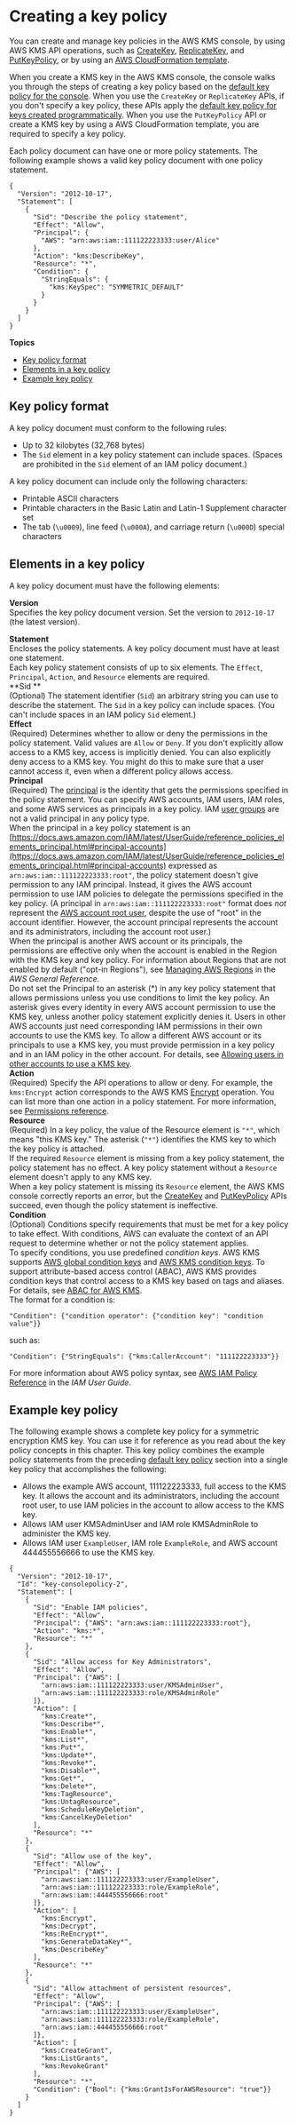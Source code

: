 # Creating a key policy<a name="key-policy-overview"></a>

You can create and manage key policies in the AWS KMS console, by using AWS KMS API operations, such as [CreateKey](https://docs.aws.amazon.com/kms/latest/APIReference/API_CreateKey.html), [ReplicateKey](https://docs.aws.amazon.com/kms/latest/APIReference/API_ReplicateKey.html), and [PutKeyPolicy](https://docs.aws.amazon.com/kms/latest/APIReference/API_PutKeyPolicy.html), or by using an [AWS CloudFormation template](creating-resources-with-cloudformation.md)\. 

When you create a KMS key in the AWS KMS console, the console walks you through the steps of creating a key policy based on the [default key policy for the console](key-policy-default.md)\. When you use the `CreateKey` or `ReplicateKey` APIs, if you don't specify a key policy, these APIs apply the [default key policy for keys created programmatically](key-policy-default.md)\. When you use the `PutKeyPolicy` API or create a KMS key by using a AWS CloudFormation template, you are required to specify a key policy\.

Each policy document can have one or more policy statements\. The following example shows a valid key policy document with one policy statement\.

```
{
  "Version": "2012-10-17",
  "Statement": [
    {
      "Sid": "Describe the policy statement",
      "Effect": "Allow",
      "Principal": {
        "AWS": "arn:aws:iam::111122223333:user/Alice"
      },
      "Action": "kms:DescribeKey",
      "Resource": "*",
      "Condition": {
        "StringEquals": {
          "kms:KeySpec": "SYMMETRIC_DEFAULT"
        }
      }
    }
  ]
}
```

**Topics**
+ [Key policy format](#key-policy-format)
+ [Elements in a key policy](#key-policy-elements)
+ [Example key policy](#key-policy-example)

## Key policy format<a name="key-policy-format"></a>

A key policy document must conform to the following rules:
+ Up to 32 kilobytes \(32,768 bytes\)
+ The `Sid` element in a key policy statement can include spaces\. \(Spaces are prohibited in the `Sid` element of an IAM policy document\.\)

A key policy document can include only the following characters:
+ Printable ASCII characters
+ Printable characters in the Basic Latin and Latin\-1 Supplement character set
+ The tab \(`\u0009`\), line feed \(`\u000A`\), and carriage return \(`\u000D`\) special characters

## Elements in a key policy<a name="key-policy-elements"></a>

A key policy document must have the following elements:

**Version**  
Specifies the key policy document version\. Set the version to `2012-10-17` \(the latest version\)\.

**Statement**  
Encloses the policy statements\. A key policy document must have at least one statement\.  
Each key policy statement consists of up to six elements\. The `Effect`, `Principal`, `Action`, and `Resource` elements are required\.    
**Sid **  
\(Optional\) The statement identifier \(`Sid`\) an arbitrary string you can use to describe the statement\. The `Sid` in a key policy can include spaces\. \(You can't include spaces in an IAM policy `Sid` element\.\)  
**Effect**  
\(Required\) Determines whether to allow or deny the permissions in the policy statement\. Valid values are `Allow` or `Deny`\. If you don't explicitly allow access to a KMS key, access is implicitly denied\. You can also explicitly deny access to a KMS key\. You might do this to make sure that a user cannot access it, even when a different policy allows access\.  
**Principal**  
\(Required\) The [principal](https://docs.aws.amazon.com/IAM/latest/UserGuide/reference_policies_elements_principal.html#Principal_specifying) is the identity that gets the permissions specified in the policy statement\. You can specify AWS accounts, IAM users, IAM roles, and some AWS services as principals in a key policy\. IAM [user groups](https://docs.aws.amazon.com/IAM/latest/UserGuide/id_groups.html) are not a valid principal in any policy type\.   
When the principal in a key policy statement is an [https://docs.aws.amazon.com/IAM/latest/UserGuide/reference_policies_elements_principal.html#principal-accounts](https://docs.aws.amazon.com/IAM/latest/UserGuide/reference_policies_elements_principal.html#principal-accounts) expressed as `arn:aws:iam::111122223333:root"`, the policy statement doesn't give permission to any IAM principal\. Instead, it gives the AWS account permission to use IAM policies to delegate the permissions specified in the key policy\. \(A principal in `arn:aws:iam::111122223333:root"` format does *not* represent the [AWS account root user](https://docs.aws.amazon.com/IAM/latest/UserGuide/id_root-user.html), despite the use of "root" in the account identifier\. However, the account principal represents the account and its administrators, including the account root user\.\)  
When the principal is another AWS account or its principals, the permissions are effective only when the account is enabled in the Region with the KMS key and key policy\. For information about Regions that are not enabled by default \("opt\-in Regions"\), see [Managing AWS Regions](https://docs.aws.amazon.com/general/latest/gr/rande-manage.html) in the *AWS General Reference*\.  
Do not set the Principal to an asterisk \(\*\) in any key policy statement that allows permissions unless you use conditions to limit the key policy\. An asterisk gives every identity in every AWS account permission to use the KMS key, unless another policy statement explicitly denies it\. Users in other AWS accounts just need corresponding IAM permissions in their own accounts to use the KMS key\.
To allow a different AWS account or its principals to use a KMS key, you must provide permission in a key policy and in an IAM policy in the other account\. For details, see [Allowing users in other accounts to use a KMS key](key-policy-modifying-external-accounts.md)\.  
**Action**  
\(Required\) Specify the API operations to allow or deny\. For example, the `kms:Encrypt` action corresponds to the AWS KMS [Encrypt](https://docs.aws.amazon.com/kms/latest/APIReference/API_Encrypt.html) operation\. You can list more than one action in a policy statement\. For more information, see [Permissions reference](kms-api-permissions-reference.md)\.  
**Resource**  
\(Required\) In a key policy, the value of the Resource element is `"*"`, which means "this KMS key\." The asterisk \(`"*"`\) identifies the KMS key to which the key policy is attached\.  
If the required `Resource` element is missing from a key policy statement, the policy statement has no effect\. A key policy statement without a `Resource` element doesn't apply to any KMS key\.   
When a key policy statement is missing its `Resource` element, the AWS KMS console correctly reports an error, but the [CreateKey](https://docs.aws.amazon.com/kms/latest/APIReference/API_CreateKey.html) and [PutKeyPolicy](https://docs.aws.amazon.com/kms/latest/APIReference/API_PutKeyPolicy.html) APIs succeed, even though the policy statement is ineffective\.  
**Condition**  
\(Optional\) Conditions specify requirements that must be met for a key policy to take effect\. With conditions, AWS can evaluate the context of an API request to determine whether or not the policy statement applies\.   
To specify conditions, you use predefined *condition keys*\. AWS KMS supports [AWS global condition keys](policy-conditions.md#conditions-aws) and [AWS KMS condition keys](policy-conditions.md#conditions-kms)\. To support attribute\-based access control \(ABAC\), AWS KMS provides condition keys that control access to a KMS key based on tags and aliases\. For details, see [ABAC for AWS KMS](abac.md)\.  
The format for a condition is:  

```
"Condition": {"condition operator": {"condition key": "condition value"}}
```
such as:  

```
"Condition": {"StringEquals": {"kms:CallerAccount": "111122223333"}}
```

For more information about AWS policy syntax, see [AWS IAM Policy Reference](https://docs.aws.amazon.com/IAM/latest/UserGuide/reference_policies.html) in the *IAM User Guide*\.

## Example key policy<a name="key-policy-example"></a>

The following example shows a complete key policy for a symmetric encryption KMS key\. You can use it for reference as you read about the key policy concepts in this chapter\. This key policy combines the example policy statements from the preceding [default key policy](key-policy-default.md) section into a single key policy that accomplishes the following:
+ Allows the example AWS account, 111122223333, full access to the KMS key\. It allows the account and its administrators, including the account root user, to use IAM policies in the account to allow access to the KMS key\.
+ Allows IAM user KMSAdminUser and IAM role KMSAdminRole to administer the KMS key\.
+ Allows IAM user `ExampleUser`, IAM role `ExampleRole`, and AWS account 444455556666 to use the KMS key\.

```
{
  "Version": "2012-10-17",
  "Id": "key-consolepolicy-2",
  "Statement": [
    {
      "Sid": "Enable IAM policies",
      "Effect": "Allow",
      "Principal": {"AWS": "arn:aws:iam::111122223333:root"},
      "Action": "kms:*",
      "Resource": "*"
    },
    {
      "Sid": "Allow access for Key Administrators",
      "Effect": "Allow",
      "Principal": {"AWS": [
        "arn:aws:iam::111122223333:user/KMSAdminUser",
        "arn:aws:iam::111122223333:role/KMSAdminRole"
      ]},
      "Action": [
        "kms:Create*",
        "kms:Describe*",
        "kms:Enable*",
        "kms:List*",
        "kms:Put*",
        "kms:Update*",
        "kms:Revoke*",
        "kms:Disable*",
        "kms:Get*",
        "kms:Delete*",
        "kms:TagResource",
        "kms:UntagResource",
        "kms:ScheduleKeyDeletion",
        "kms:CancelKeyDeletion"
      ],
      "Resource": "*"
    },
    {
      "Sid": "Allow use of the key",
      "Effect": "Allow",
      "Principal": {"AWS": [
        "arn:aws:iam::111122223333:user/ExampleUser",
        "arn:aws:iam::111122223333:role/ExampleRole",
        "arn:aws:iam::444455556666:root"
      ]},
      "Action": [
        "kms:Encrypt",
        "kms:Decrypt",
        "kms:ReEncrypt*",
        "kms:GenerateDataKey*",
        "kms:DescribeKey"
      ],
      "Resource": "*"
    },
    {
      "Sid": "Allow attachment of persistent resources",
      "Effect": "Allow",
      "Principal": {"AWS": [
        "arn:aws:iam::111122223333:user/ExampleUser",
        "arn:aws:iam::111122223333:role/ExampleRole",
        "arn:aws:iam::444455556666:root"
      ]},
      "Action": [
        "kms:CreateGrant",
        "kms:ListGrants",
        "kms:RevokeGrant"
      ],
      "Resource": "*",
      "Condition": {"Bool": {"kms:GrantIsForAWSResource": "true"}}
    }
  ]
}
```